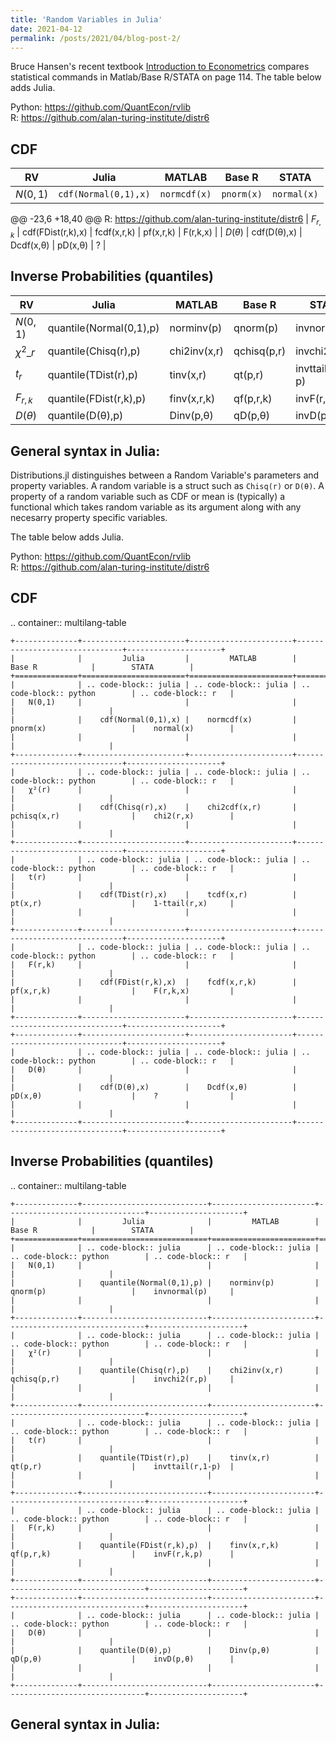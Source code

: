 ```yaml
---
title: 'Random Variables in Julia'
date: 2021-04-12
permalink: /posts/2021/04/blog-post-2/
---
```



Bruce Hansen's recent textbook
[Introduction to Econometrics](https://www.ssc.wisc.edu/~bhansen/probability/)
compares statistical commands in Matlab/Base R/STATA on page 114. 
The table below adds Julia.

Python: https://github.com/QuantEcon/rvlib
<br>
R: https://github.com/alan-turing-institute/distr6



CDF  
--------
| RV | Julia | MATLAB | Base R | STATA |
| --- | --- | --- |  --- | --- |
| $N(0,1)$ | `cdf(Normal(0,1),x)` | `normcdf(x)` | `pnorm(x)` | `normal(x)` |
@@ -23,6 +18,40 @@ R: https://github.com/alan-turing-institute/distr6
| $F_{r,k}$ | cdf(FDist(r,k),x) | fcdf(x,r,k) | pf(x,r,k) | F(r,k,x) |
| $D(\theta)$ | cdf(D(θ),x) | Dcdf(x,θ) | pD(x,θ) | ? |

Inverse Probabilities (quantiles)  
--------
| RV | Julia | MATLAB | Base R | STATA |
| --- | --- | --- |  --- | --- |
| $N(0,1)$ | quantile(Normal(0,1),p) | norminv(p) | qnorm(p) | invnormal(p) |
| $\chi^2\_{r}$ | quantile(Chisq(r),p) | chi2inv(x,r) | qchisq(p,r) | invchi2(r,p) |
| $t_r$ | quantile(TDist(r),p) | tinv(x,r) | qt(p,r) | invttail(r,1-p) |
| $F_{r,k}$ | quantile(FDist(r,k),p) | finv(x,r,k) | qf(p,r,k) | invF(r,k,p) |
| $D(\theta)$ | quantile(D(θ),p) | Dinv(p,θ) | qD(p,θ) | invD(p,θ) |

General syntax in Julia:
--------
Distributions.jl distinguishes between a Random Variable's parameters and property variables. 
A random variable is a struct such as `Chisq(r)` or `D(θ)`. 
A property of a random variable such as CDF or mean is (typically) a functional
which takes random variable as its argument along with any necesarry property specific variables.









The table below adds Julia.

Python: https://github.com/QuantEcon/rvlib
<br>
R: https://github.com/alan-turing-institute/distr6


CDF  
--------

.. container:: multilang-table

    +--------------+-----------------------+-----------------------+-------------------------------+---------------------+
    |              |         Julia         |         MATLAB        |             Base R            |        STATA        |
    +==============+=======================+=======================+===============================+=====================+
    |              | .. code-block:: julia | .. code-block:: julia | .. code-block:: python        | .. code-block:: r   |
    |   N(0,1)     |                       |                       |                               |                     |
    |              |    cdf(Normal(0,1),x) |    normcdf(x)         |    pnorm(x)                   |    normal(x)        |
    |              |                       |                       |                               |                     |
    +--------------+-----------------------+-----------------------+-------------------------------+---------------------+   
    |              | .. code-block:: julia | .. code-block:: julia | .. code-block:: python        | .. code-block:: r   |
    |   χ²(r)      |                       |                       |                               |                     |
    |              |    cdf(Chisq(r),x)    |    chi2cdf(x,r)       |    pchisq(x,r)                |    chi2(r,x)        |
    |              |                       |                       |                               |                     |
    +--------------+-----------------------+-----------------------+-------------------------------+---------------------+   
    |              | .. code-block:: julia | .. code-block:: julia | .. code-block:: python        | .. code-block:: r   |
    |   t(r)       |                       |                       |                               |                     |
    |              |    cdf(TDist(r),x)    |    tcdf(x,r)          |    pt(x,r)                    |    1-ttail(r,x)     |
    |              |                       |                       |                               |                     |
    +--------------+-----------------------+-----------------------+-------------------------------+---------------------+   
    |              | .. code-block:: julia | .. code-block:: julia | .. code-block:: python        | .. code-block:: r   |
    |   F(r,k)     |                       |                       |                               |                     |
    |              |    cdf(FDist(r,k),x)  |    fcdf(x,r,k)        |    pf(x,r,k)                  |    F(r,k,x)         |
    |              |                       |                       |                               |                     |   
    +--------------+-----------------------+-----------------------+-------------------------------+---------------------+
    +--------------+-----------------------+-----------------------+-------------------------------+---------------------+
    |              | .. code-block:: julia | .. code-block:: julia | .. code-block:: python        | .. code-block:: r   |
    |   D(θ)       |                       |                       |                               |                     |
    |              |    cdf(D(θ),x)        |    Dcdf(x,θ)          |    pD(x,θ)                    |    ?                |
    |              |                       |                       |                               |                     |
    +--------------+-----------------------+-----------------------+-------------------------------+---------------------+   

Inverse Probabilities (quantiles)  
--------

.. container:: multilang-table

    +--------------+----------------------------+-----------------------+-------------------------------+---------------------+
    |              |         Julia              |         MATLAB        |             Base R            |        STATA        |
    +==============+============================+=======================+===============================+=====================+
    |              | .. code-block:: julia      | .. code-block:: julia | .. code-block:: python        | .. code-block:: r   |
    |   N(0,1)     |                            |                       |                               |                     |
    |              |    quantile(Normal(0,1),p) |    norminv(p)         |    qnorm(p)                   |    invnormal(p)     |
    |              |                            |                       |                               |                     |
    +--------------+----------------------------+-----------------------+-------------------------------+---------------------+   
    |              | .. code-block:: julia      | .. code-block:: julia | .. code-block:: python        | .. code-block:: r   |
    |   χ²(r)      |                            |                       |                               |                     |
    |              |    quantile(Chisq(r),p)    |    chi2inv(x,r)       |    qchisq(p,r)                |    invchi2(r,p)     |
    |              |                            |                       |                               |                     |
    +--------------+----------------------------+-----------------------+-------------------------------+---------------------+   
    |              | .. code-block:: julia      | .. code-block:: julia | .. code-block:: python        | .. code-block:: r   |
    |   t(r)       |                            |                       |                               |                     |
    |              |    quantile(TDist(r),p)    |    tinv(x,r)          |    qt(p,r)                    |    invttail(r,1-p)  |
    |              |                            |                       |                               |                     |
    +--------------+----------------------------+-----------------------+-------------------------------+---------------------+   
    |              | .. code-block:: julia      | .. code-block:: julia | .. code-block:: python        | .. code-block:: r   |
    |   F(r,k)     |                            |                       |                               |                     |
    |              |    quantile(FDist(r,k),p)  |    finv(x,r,k)        |    qf(p,r,k)                  |    invF(r,k,p)      |
    |              |                            |                       |                               |                     |   
    +--------------+----------------------------+-----------------------+-------------------------------+---------------------+
    +--------------+----------------------------+-----------------------+-------------------------------+---------------------+
    |              | .. code-block:: julia      | .. code-block:: julia | .. code-block:: python        | .. code-block:: r   |
    |   D(θ)       |                            |                       |                               |                     |
    |              |    quantile(D(θ),p)        |    Dinv(p,θ)          |    qD(p,θ)                    |    invD(p,θ)        |
    |              |                            |                       |                               |                     |
    +--------------+----------------------------+-----------------------+-------------------------------+---------------------+   

General syntax in Julia:
--------

